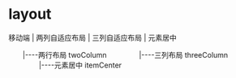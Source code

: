 # layout
移动端 | 两列自适应布局 | 三列自适应布局 | 元素居中

　　|----两行布局 twoColumn
　　
　　|----三列布局 threeColumn
　　
　　|----元素居中 itemCenter
